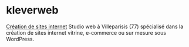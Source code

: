 # kleverweb
<a href="https://kleverweb.com">Création de sites internet</a>
Studio web à Villeparisis (77) spécialisé dans la création de sites internet vitrine, e-commerce ou sur mesure sous WordPress.

